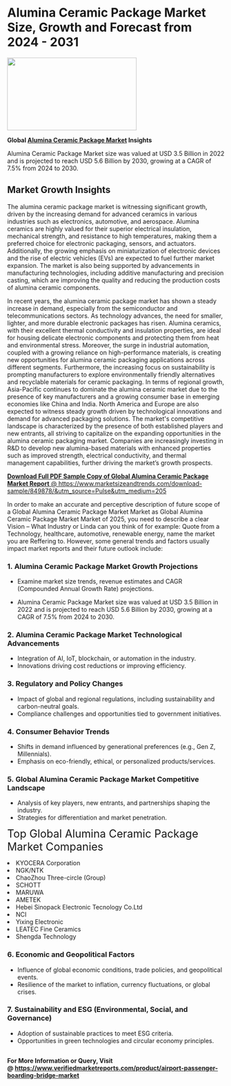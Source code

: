 <H1>Alumina Ceramic Package Market Size, Growth and Forecast from 2024 - 2031</H1><img class="aligncenter size-medium wp-image-584254" src="https://thirdeyenews.in/wp-content/uploads/2024/09/Global-Market-Research-300x168.jpeg" alt="" width="300" height="168" /><p><strong>Global&nbsp;<a href="https://www.marketsizeandtrends.com/download-sample/849878/&amp;utm_source=Pulse&amp;utm_medium=205">Alumina Ceramic Package Market</a> Insights</strong></p><p>Alumina Ceramic Package Market size was valued at USD 3.5 Billion in 2022 and is projected to reach USD 5.6 Billion by 2030, growing at a CAGR of 7.5% from 2024 to 2030.</p><p><h2>Market Growth Insights</h2> <p>The alumina ceramic package market is witnessing significant growth, driven by the increasing demand for advanced ceramics in various industries such as electronics, automotive, and aerospace. Alumina ceramics are highly valued for their superior electrical insulation, mechanical strength, and resistance to high temperatures, making them a preferred choice for electronic packaging, sensors, and actuators. Additionally, the growing emphasis on miniaturization of electronic devices and the rise of electric vehicles (EVs) are expected to fuel further market expansion. The market is also being supported by advancements in manufacturing technologies, including additive manufacturing and precision casting, which are improving the quality and reducing the production costs of alumina ceramic components.</p> <p><a href="download_sample_link_here"></a></p> <p>In recent years, the alumina ceramic package market has shown a steady increase in demand, especially from the semiconductor and telecommunications sectors. As technology advances, the need for smaller, lighter, and more durable electronic packages has risen. Alumina ceramics, with their excellent thermal conductivity and insulation properties, are ideal for housing delicate electronic components and protecting them from heat and environmental stress. Moreover, the surge in industrial automation, coupled with a growing reliance on high-performance materials, is creating new opportunities for alumina ceramic packaging applications across different segments. Furthermore, the increasing focus on sustainability is prompting manufacturers to explore environmentally friendly alternatives and recyclable materials for ceramic packaging. In terms of regional growth, Asia-Pacific continues to dominate the alumina ceramic market due to the presence of key manufacturers and a growing consumer base in emerging economies like China and India. North America and Europe are also expected to witness steady growth driven by technological innovations and demand for advanced packaging solutions. The market's competitive landscape is characterized by the presence of both established players and new entrants, all striving to capitalize on the expanding opportunities in the alumina ceramic packaging market. Companies are increasingly investing in R&D to develop new alumina-based materials with enhanced properties such as improved strength, electrical conductivity, and thermal management capabilities, further driving the market’s growth prospects.</p> <p><a href="get_more_link_here"></p><p><span class=""><strong>Download Full PDF Sample Copy of Global Alumina Ceramic Package Market Report</strong> @ <a href="https://www.marketsizeandtrends.com/download-sample/849878/&amp;utm_source=Pulse&amp;utm_medium=205" target="_blank">https://www.marketsizeandtrends.com/download-sample/849878/&amp;utm_source=Pulse&amp;utm_medium=205</a></span></p><p>In order to make an accurate and perceptive description of future scope of a Global&nbsp;Alumina Ceramic Package Market Market as Global&nbsp;Alumina Ceramic Package Market Market of 2025, you need to describe a clear Vision &ndash; What Industry or Linda can you think of for example: Quote from a Technology, healthcare, automotive, renewable energy, name the market you are Reffering to. However, some general trends and factors usually impact market reports and their future outlook include:</p><h3>1.&nbsp;<strong>Alumina Ceramic Package Market Growth Projections</strong></h3><ul><li>Examine market size trends, revenue estimates and CAGR (Compounded Annual Growth Rate) projections.</li><li><p>Alumina Ceramic Package Market size was valued at USD 3.5 Billion in 2022 and is projected to reach USD 5.6 Billion by 2030, growing at a CAGR of 7.5% from 2024 to 2030.</p></li></ul><h3>2.&nbsp;<strong>Alumina Ceramic Package Market Technological Advancements</strong></h3><ul><li>Integration of AI, IoT, blockchain, or automation in the industry.</li><li>Innovations driving cost reductions or improving efficiency.</li></ul><h3>3.&nbsp;<strong>Regulatory and Policy Changes</strong></h3><ul><li>Impact of global and regional regulations, including sustainability and carbon-neutral goals.</li><li>Compliance challenges and opportunities tied to government initiatives.</li></ul><h3>4.&nbsp;<strong>Consumer Behavior Trends</strong></h3><ul><li>Shifts in demand influenced by generational preferences (e.g., Gen Z, Millennials).</li><li>Emphasis on eco-friendly, ethical, or personalized products/services.</li></ul><h3>5.&nbsp;<strong>Global Alumina Ceramic Package Market Competitive Landscape</strong></h3><ul><li>Analysis of key players, new entrants, and partnerships shaping the industry.</li><li>Strategies for differentiation and market penetration.</li></ul><p data-pm-slice="1 1 []"><span style="color: inherit; font-family: inherit; font-size: 25px;">Top Global Alumina Ceramic Package Market Companies</span></p><div class="" data-test-id=""><p><li>KYOCERA Corporation</li><li> NGK/NTK</li><li> ChaoZhou Three-circle (Group)</li><li> SCHOTT</li><li> MARUWA</li><li> AMETEK</li><li> Hebei Sinopack Electronic Tecnology Co.Ltd</li><li> NCI</li><li> Yixing Electronic</li><li> LEATEC Fine Ceramics</li><li> Shengda Technology</li></p></div><h3>6.&nbsp;<strong>Economic and Geopolitical Factors</strong></h3><ul><li>Influence of global economic conditions, trade policies, and geopolitical events.</li><li>Resilience of the market to inflation, currency fluctuations, or global crises.</li></ul><h3>7.&nbsp;<strong>Sustainability and ESG (Environmental, Social, and Governance)</strong></h3><ul><li>Adoption of sustainable practices to meet ESG criteria.</li><li>Opportunities in green technologies and circular economy principles.</li></ul><h2><strong style="font-size: 14px;">For More Information or Query, Visit @&nbsp;</strong><a style="background-color: #ffffff; font-size: 14px;" href="https://www.marketsizeandtrends.com/report/alumina-ceramic-package-market/" target="_blank">https://www.verifiedmarketreports.com/product/airport-passenger-boarding-bridge-market</a></h2>
